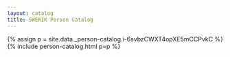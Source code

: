 ```yaml
---
layout: catalog
title: SWERIK Person Catalog
---
```

{% assign p = site.data._person-catalog.i-6svbzCWXT4opXE5mCCPvkC %}
{% include person-catalog.html p=p %}

